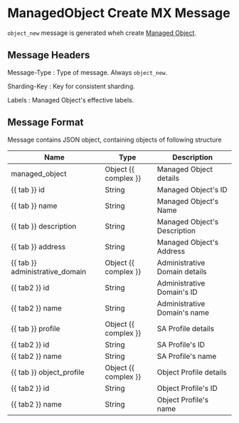 # ManagedObject Create MX Message

`object_new` message is generated wheh create [Managed Object](../../reference/concepts/managed-object/index.md).

## Message Headers

Message-Type
: Type of message. Always `object_new`.

Sharding-Key
: Key for consistent sharding.

Labels
: Managed Object's effective labels.

## Message Format

Message contains JSON object, containing objects of following structure


| Name                            | Type                 | Description                            |
|---------------------------------|----------------------|----------------------------------------|
| managed_object                  | Object {{ complex }} | Managed Object details                 |
| {{ tab }} id                    | String               | Managed Object's ID                    |
| {{ tab }} name                  | String               | Managed Object's Name                  |
| {{ tab }} description           | String               | Managed Object's Description           |
| {{ tab }} address               | String               | Managed Object's Address               |
| {{ tab }} administrative_domain | Object {{ complex }} | Administrative Domain details          |
| {{ tab2 }} id                   | String               | Administrative Domain's ID             |
| {{ tab2 }} name                 | String               | Administrative Domain's name           |
| {{ tab }} profile               | Object {{ complex }} | SA Profile details                     |
| {{ tab2 }} id                   | String               | SA Profile's ID                        |
| {{ tab2 }} name                 | String               | SA Profile's name                      |
| {{ tab }} object_profile        | Object {{ complex }} | Object Profile details                 |
| {{ tab2 }} id                   | String               | Object Profile's ID                    |
| {{ tab2 }} name                 | String               | Object Profile's name                  |
